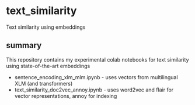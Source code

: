 # text_similarity
Text similarity using embeddings

## summary
This repository contains my experimental colab notebooks for text similarity using state-of-the-art embeddings

* sentence_encoding_xlm_mlm.ipynb - uses vectors from multilingual XLM (and transformers)
* text_similarity_doc2vec_annoy.ipynb - uses word2vec and flair for vector representations, annoy for indexing

